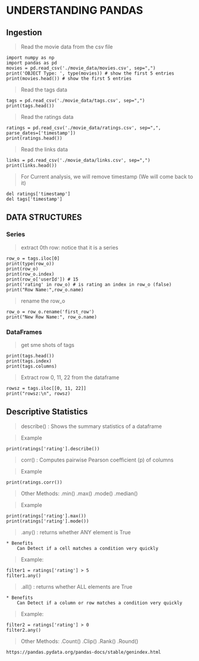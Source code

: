 # UNDERSTANDING PANDAS

## Ingestion

> Read the movie data from the csv file
	
	import numpy as np
	import pandas as pd
	movies = pd.read_csv('./movie_data/movies.csv', sep=",")
	print('OBJECT Type: ', type(movies)) # show the first 5 entries
	print(movies.head()) # show the first 5 entries

> Read the tags data

	tags = pd.read_csv('./movie_data/tags.csv', sep=",")
	print(tags.head())

> Read the ratings data

	ratings = pd.read_csv('./movie_data/ratings.csv', sep=",", parse_dates=['timestamp'])
	print(ratings.head())

> Read the links data

	links = pd.read_csv('./movie_data/links.csv', sep=",")
	print(links.head())

> For Current analysis, we will remove timestamp (We will come back to it)

	del ratings['timestamp']
	del tags['timestamp']


## DATA STRUCTURES

### Series

> extract 0th row: notice that it is a series

	row_o = tags.iloc[0]
	print(type(row_o))
	print(row_o)
	print(row_o.index)
	print(row_o['userId']) # 15
	print('rating' in row_o) # is rating an index in row_o (false)
	print("Row Name:",row_o.name)

> rename the row_o
	
	row_o = row_o.rename('first_row')
	print("New Row Name:", row_o.name)


### DataFrames

> get sme shots of tags

	print(tags.head())
	print(tags.index)
	print(tags.columns)

> Extract row 0, 11, 22 from the dataframe

	rowsz = tags.iloc[[0, 11, 22]]
	print("rowsz:\n", rowsz)


## Descriptive Statistics

> describe() : Shows the summary statistics of a dataframe

> Example

	print(ratings['rating'].describe())

> corr() : Computes pairwise Pearson coefficient (p) of columns

> Example

	print(ratings.corr())

> Other Methods: .min() .max() .mode() .median()

> Example

	print(ratings['rating'].max())
	print(ratings['rating'].mode())

> .any() : returns whether ANY element is True

	* Benefits
		Can Detect if a cell matches a condition very quickly

> Example:

	filter1 = ratings['rating'] > 5
	filter1.any()

> .all() : returns whether ALL elements are True

	* Benefits
		Can Detect if a column or row matches a condition very quickly

> Example:

	filter2 = ratings['rating'] > 0
	filter2.any()

> Other Methods: .Count() .Clip() .Rank() .Round()

	https://pandas.pydata.org/pandas-docs/stable/genindex.html
